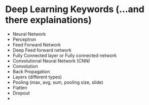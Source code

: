# Deep Learning Keywords  (...and there explainations) #

- Neural Network
- Perceptron
- Feed Forward Network 
- Deep Feed forward network
- Fully Connected layer or Fully connected network
- Convolutional Neural Network (CNN)
- Convolution
- Back Propagation
- Layers (different types)
- Pooling (max, avg, sum, pooling size, slide)
- Flatten
- Dropout
- 

